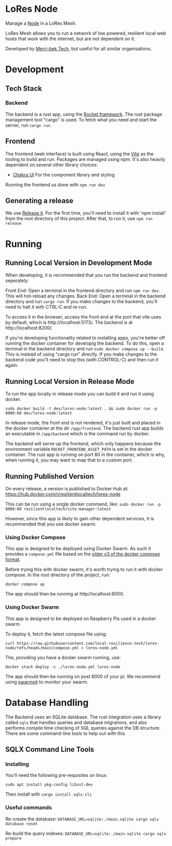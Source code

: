 # LoRes Node

Manage a [Node](https://jade.hopepunk.me/posts/sites-the-main-component-of-merri-bek-tech/)
in a LoRes Mesh.

LoRes Mesh allows you to run a network of low powered, resilient local web hosts that work with the internet, but are not dependent on it.

Developed by [Merri-bek Tech](https://www.merri-bek.tech/), but useful for all similar organisations.

# Development

## Tech Stack

### Backend

The backend is a rust app, using the [Rocket framework](https://rocket.rs/). The rust package management tool "cargo" is used. To fetch what you need and start the server, run `cargo run`.

## Frontend

The frontend (web interface) is built using React, using the [Vite](https://vitejs.dev/) as the tooling to build and run. Packages are managed using npm. It's also heavily dependent on several other library choices:

- [Chakra UI](https://chakra-ui.com/) For the component library and styling

Running the frontend us done with `npm run dev`

## Generating a release

We use [Release it](https://github.com/release-it/release-it). For the first time, you'll need to install it with 'npm install' from the root directory of this project. After that, to run it, use `npm run release`

# Running

## Running Local Version in Development Mode

When developing, it is recommended that you run the backend and frontend seperately.

Front End: Open a terminal in the frontend directory and run `npm run dev`. This will hot-reload any changes.
Back End: Open a terminal in the backend directory and run `cargo run`. If you make changes to the backend, you'll need to halt it with CTRL-C and re-run.

To access it in the browser, access the front end at the port that vite uses by default, which is http://localhost:5173/. The backend is at http://localhost:8200/.

If you're developing functionality related to installing apps, you're better off running the docker container for developig the backend. To do this, open a terminal in the backend directory and run `sudo docker compose up --build`. This is instead of using "cargo run" directly. If you make changes to the backend code you'll need to stop this (with CONTROL-C) and then run it again.

## Running Local Version in Release Mode

To run the app locally in release mode you can build it and run it using docker.

```
sudo docker build -t dev/lores-node:latest . && sudo docker run -p 8000:80 dev/lores-node:latest
```

In release mode, the front end is not rendered, it's just built and placed in the docker container at the dir `/app/frontend`. The backend rust app builds an executable in `/app/backend` which is the command run by docker.

The backend will serve up the frontend, which only happens because the environment variable `ROCKET_FRONTEND_ASSET_PATH` is set in the docker container. The rust app is running on port 80 in the container, which is why, when running it, you may want to map that to a custom port.

## Running Published Version

On every release, a version is published to Docker Hub at:
https://hub.docker.com/r/resilientlocaltech/lores-node

This can be run using a single docker command, like:
`sudo docker run -p 8000:80 resilientlocaltech/site-manager:latest`

However, since this app is likely to gain other dependent services, it is recommended that you use docker swarm.

### Using Docker Compose

This app is designed to be deployed using Docker Swarm. As such it provides a `compose.yml` file based on the [older v3 of the docker compose format](<https://github.com/docker/compose/blob/v1/docs/Compose%20file%20reference%20(legacy)/version-3.md>).

Before trying this with docker swarm, it's worth trying to run it with docker compose. In the root directory of the project, run:

`docker compose up`

The app should then be running at http//localhost:8000.

### Using Docker Swarm

This app is designed to be deployed on Raspberry Pis used in a docker swarm.

To deploy it, fetch the latest compose file using:

`curl https://raw.githubusercontent.com/local-resilience-tech/lores-node/refs/heads/main/compose.yml > lores-node.yml`

The, providing you have a docker swarm running, use:

`docker stack deploy -c ./lores-node.yml lores-node`

The app should then be running on post 8000 of your pi. We recommend using [swarmpit](https://swarmpit.io/) to monitor your swarm.

# Database Handling

The Backend uses an SQLite database. The rust integration uses a library called `sqlx` that handles queries and database migrations, and also performs compile time checking of SQL queries against the DB structure. There are some command-line tools to help out with this

## SQLX Command Line Tools

### Installing

You'll need the following pre-requisites on linux:

`sudo apt install pkg-config libssl-dev`

Then install with `cargo install sqlx-cli`

### Useful commands

Re-create the database:
`DATABASE_URL=sqlite:./main.sqlite cargo sqlx database reset`

Re-build the query indexes:
`DATABASE_URL=sqlite:./main.sqlite cargo sqlx prepare`
